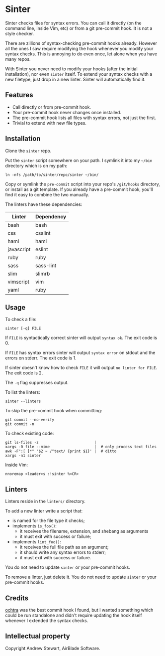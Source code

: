 # Sinter

Sinter checks files for syntax errors.  You can call it directly (on the command line, inside Vim, etc) or from a git pre-commit hook.  It is not a style checker.

There are zillions of syntax-checking pre-commit hooks already.  However all the ones I saw require modifying the hook whenever you modify your syntax checks.  This is annoying to do even once, let alone when you have many repos.

With Sinter you never need to modify your hooks (after the initial installation), nor even `sinter` itself.  To extend your syntax checks with a new filetype, just drop in a new linter.  Sinter will automatically find it.


## Features

- Call directly or from pre-commit hook.
- Your pre-commit hook never changes once installed.
- The pre-commit hook lists all files with syntax errors, not just the first.
- Trivial to extend with new file types.


## Installation

Clone the `sinter` repo.

Put the `sinter` script somewhere on your path.  I symlink it into my `~/bin` directory which is on my path:

    ln -nfs /path/to/sinter/repo/sinter ~/bin/

Copy or symlink the `pre-commit` script into your repo's `/git/hooks` directory, or install as a git template.  If you already have a pre-commit hook, you'll find it easy to combine the two manually.

The linters have these dependencies:

Linter | Dependency |
-------|------------|
bash | bash |
css | csslint |
haml | haml |
javascript | eslint |
ruby | ruby |
sass | sass-lint |
slim | slimrb |
vimscript | vim |
yaml | ruby |


## Usage

To check a file:

    sinter [-q] FILE

If `FILE` is syntactically correct sinter will output `syntax ok`.  The exit code is 0.

If `FILE` has syntax errors sinter will output `syntax error` on stdout and the errors on stderr.  The exit code is 1.

If sinter doesn't know how to check `FILE` it will output `no linter for FILE`.  The exit code is 2.

The `-q` flag suppresses output.

To list the linters:

    sinter --linters

To skip the pre-commit hook when committing:

    git commit --no-verify
    git commit -n

To check existing code:

    git ls-files -z                         |
    xargs -0 file --mime                    |  # only process text files
    awk -F":[ ]*" '$2 ~ /^text/ {print $1}' |  # ditto
    xargs -n1 sinter

Inside Vim:

    nnoremap <leader>s :!sinter %<CR>


## Linters

Linters reside in the `linters/` directory.

To add a new linter write a script that:

- is named for the file type it checks;
- implements `is_foo()`:
  - it receives the filename, extension, and shebang as arguments
  - it must exit with success or failure;
- implements `lint_foo()`:
  - it receives the full file path as an argument;
  - it should write any syntax errors to stderr;
  - it must exit with success or failure.

You do not need to update `sinter` or your pre-commit hooks.

To remove a linter, just delete it.  You do not need to update `sinter` or your pre-commit hooks.


## Credits

[ochtra](https://github.com/kvz/ochtra) was the best commit hook I found, but I wanted something which could be run standalone and didn't require updating the hook itself whenever I extended the syntax checks.


## Intellectual property

Copyright Andrew Stewart, AirBlade Software.

